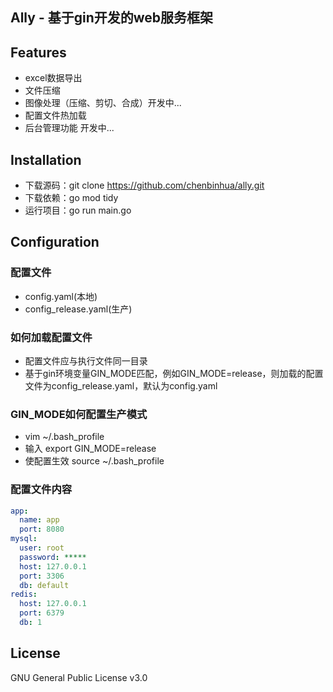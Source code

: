 ## Ally - 基于gin开发的web服务框架

## Features
- excel数据导出
- 文件压缩
- 图像处理（压缩、剪切、合成）开发中...
- 配置文件热加载
- 后台管理功能 开发中...

## Installation
- 下载源码：git clone https://github.com/chenbinhua/ally.git
- 下载依赖：go mod tidy
- 运行项目：go run main.go


## Configuration
### 配置文件
- config.yaml(本地)
- config_release.yaml(生产)
### 如何加载配置文件
- 配置文件应与执行文件同一目录
- 基于gin环境变量GIN_MODE匹配，例如GIN_MODE=release，则加载的配置文件为config_release.yaml，默认为config.yaml
### GIN_MODE如何配置生产模式
- vim ~/.bash_profile
- 输入 export GIN_MODE=release
- 使配置生效 source ~/.bash_profile  
### 配置文件内容
```yaml
app:
  name: app
  port: 8080
mysql:
  user: root
  password: *****
  host: 127.0.0.1
  port: 3306
  db: default
redis:
  host: 127.0.0.1
  port: 6379
  db: 1
```


## License
GNU General Public License v3.0
